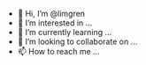 - 👋 Hi, I’m @limgren
- 👀 I’m interested in ...
- 🌱 I’m currently learning ...
- 💞️ I’m looking to collaborate on ...
- 📫 How to reach me ...

<!---
limgren/limgren is a ✨ special ✨ repository because its `README.md` (this file) appears on your GitHub profile.
You can click the Preview link to take a look at your changes.
--->
